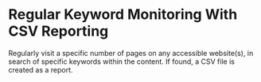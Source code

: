 # Regular Keyword Monitoring With CSV Reporting

Regularly visit a specific number of pages on any accessible website(s), in search of specific keywords within the content. If found, a CSV file is created as a report.
